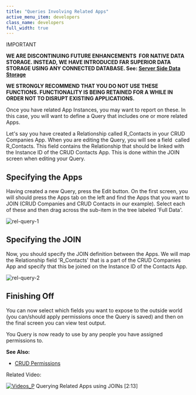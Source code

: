 ```yaml
---
title: "Queries Involving Related Apps"
active_menu_item: developers
class_name: developers
full_width: true
---
```



IMPORTANT

**WE ARE DISCONTINUING FUTURE ENHANCEMENTS  FOR NATIVE DATA STORAGE. INSTEAD, WE HAVE INTRODUCED FAR SUPERIOR DATA STORAGE USING ANY CONNECTED DATABASE. See: [Server Side Data Storage](../../../../data-storage/server-side-data-storage/)**

**WE STRONGLY RECOMMEND THAT YOU DO NOT USE THESE FUNCTIONS. FUNCTIONALITY IS BEING RETAINED FOR A WHILE IN ORDER NOT TO DISRUPT EXISTING APPLICATIONS.**

Once you have related App Instances, you may want to report on these. In this case, you will want to define a Query that includes one or more related Apps.

Let's say you have created a Relationship called R\_Contacts in your CRUD Companies App. When you are editing the Query, you will see a field  called R\_Contacts. This field contains the Relationship that should be linked with the Instance ID of the CRUD Contacts App. This is done within the JOIN screen when editing your Query.

## Specifying the Apps

Having created a new Query, press the Edit button. On the first screen, you will should press the Apps tab on the left and find the Apps that you want to JOIN (CRUD Companies and CRUD Contacts in our example). Select each of these and then drag across the sub-item in the tree labeled 'Full Data'.

![rel-query-1](/img/docs/rel-query-1.zoom91.png)

## Specifying the JOIN

Now, you should specify the JOIN definition between the Apps. We will map the Relationship field 'R\_Contacts' that is a part of the CRUD Companies App and specify that this be joined on the Instance ID of the Contacts App.

![rel-query-2](/img/docs/rel-query-2.zoom82.png)

## Finishing Off

You can now select which fields you want to expose to the outside world (you can/should apply permissions once the Query is saved) and then on the final screen you can view test output.

You Query is now ready to use by any people you have assigned permissions to.

**See Also:**

 - [CRUD Permissions](../crud-in-detail/using-ac-app-storage/crud-permissions)

Related Video:

[![Videos\_P](/img/docs/videos_p.png)](http://www.youtube.com/v/0ZCUI-zNS-o?autoplay=1&hd=1&fs=1&showsearch=0&rel=0&) Querying Related Apps using JOINs [2:13]

